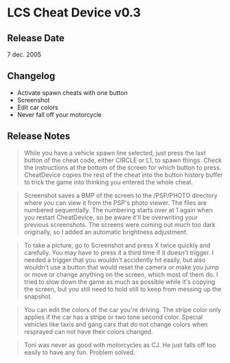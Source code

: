 # LCS Cheat Device v0.3

## Release Date
7 dec. 2005

## Changelog
 - Activate spawn cheats with one button
 - Screenshot
 - Edit car colors
 - Never fall off your motorcycle
 
## Release Notes
> While you have a vehicle spawn line selected, just press the last button of the cheat code, either CIRCLE or L1, to spawn things. Check the instructions at the bottom of the screen for which button to press. CheatDevice copies the rest of the cheat into the button history buffer to trick the game into thinking you entered the whole cheat.

> Screenshot saves a BMP of the screen to the /PSP/PHOTO directory where you can view it from the PSP's photo viewer. The files are numbered sequentially. The numbering starts over at 1 again when you restart CheatDevice, so be aware it'll be overwriting your previous screenshots. The screens were coming out much too dark originally, so I added an automatic brightness adjustment.

> To take a picture, go to Screenshot and press X twice quickly and carefully. You may have to press it a third time if it doesn't trigger. I needed a trigger that you wouldn't accidently hit easily, but also wouldn't use a button that would reset the camera or make you jump or move or change anything on the screen, which most of them do. I tried to slow down the game as much as possible while it's copying the screen, but you still need to hold still to keep from messing up the snapshot.

> You can edit the colors of the car you're driving. The stripe color only applies if the car has a stripe or two tone second color. Special vehicles like taxis and gang cars that do not change colors when resprayed can not have their colors changed.

> Toni was never as good with motorcycles as CJ. He just falls off too easily to have any fun. Problem solved.
